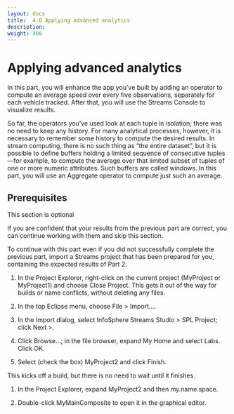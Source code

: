 ```yaml
---
layout: docs
title:  4.0 Applying advanced analytics
description:
weight: 400
---
```


# Applying advanced analytics

In this part, you will enhance the app you’ve built by adding an operator to compute an average speed over every five observations, separately for each vehicle tracked. After that, you will use the Streams Console to visualize results.

So far, the operators you’ve used look at each tuple in isolation; there was no need to keep any history. For many analytical processes, however, it is necessary to remember some history to compute the desired results. In stream computing, there is no such thing as “the entire dataset”, but it is possible to define buffers holding a limited sequence of consecutive tuples—for example, to compute the average over that limited subset of tuples of one or more numeric attributes. Such buffers are called windows. In this part, you will use an Aggregate operator to compute just such an average.

## Prerequisites

This section is optional

If you are confident that your results from the previous part are correct, you can continue working with them and skip this section.

To continue with this part even if you did not successfully complete the previous part, import a Streams project that has been prepared for you, containing the expected results of Part 2.

1. In the Project Explorer, right-click on the current project (MyProject or MyProject1) and choose Close Project. This gets it out of the way for builds or name conflicts, without deleting any files.

1. In the top Eclipse menu, choose File > Import….

1. In the Import dialog, select InfoSphere Streams Studio > SPL Project; click Next >.

1. Click Browse…; in the file browser, expand My Home and select Labs. Click OK.

1. Select (check the box) MyProject2 and click Finish.

  This kicks off a build, but there is no need to wait until it finishes.

1. In the Project Explorer, expand MyProject2 and then my.name.space.

1. Double-click MyMainComposite to open it in the graphical editor.
